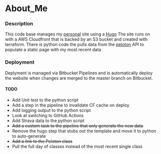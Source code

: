 # About_Me

### Description 
This code base manages my [personal](https://qgriffith.me) site using a [Hugo](https://gohugo.io/) The site runs on with a AWS Cloudfront that is backed by an S3 bucket and created with terraform. There is python code the pulls data from the [peloton](https://www.onepeloton.com/) API to populate a static page with my most recent data

### Deployment
Deplyment is managed via Bitbucket Pipelines and is automatically deploy the website when changes are merged to the master branch on Bitbucket.

#### TODO
* Add Unit test to the python script
* Add a step in the pipeline to invalidate CF cache on deploy
* Add logging output to the python script
* Look at switching to GitHub Actions
* Add Strava data to the python script
* ~~Add a custom task to the pipeline that only generats the new data~~
* Remove the hugo step that stubs out the template and move it to python to auto-generate
* ~~Add a link to the Peloton class~~
* Pull the full day of classes instead of the most recent single class